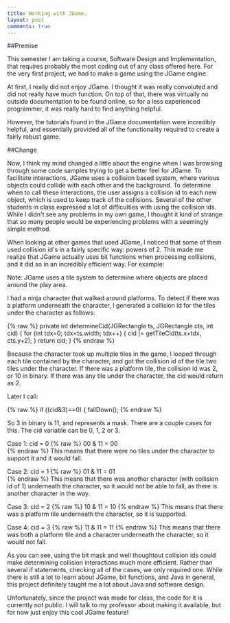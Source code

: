 ```yaml
---
title: Working with JGame.
layout: post
comments: true
---
```

##Premise

This semester I am taking a course, Software Design and Implementation, that requires probably the most coding out of any class offered here. For the very first project, we had to make a game using the JGame engine. 

At first, I really did not enjoy JGame. I thought it was really convoluted and did not really have much function. On top of that, there was virtually no outside documentation to be found online, so for a less experienced programmer, it was really hard to find anything helpful. 

However, the tutorials found in the JGame documentation were incredibly helpful, and essentially provided all of the functionality required to create a fairly robust game. 

##Change

Now, I think my mind changed a little about the engine when I was browsing through some code samples trying to get a better feel for JGame. To facilitate interactions, JGame uses a collision based system, where various objects could collide with each other and the background. To determine when to call these interactions, the user assigns a collision id to each new object, which is used to keep track of the collisions. Several of the other students in class expressed a lot of difficulties with using the collision ids. While I didn't see any problems in my own game, I thought it kind of strange that so many people would be experiencing problems with a seemingly simple method. 

When looking at other games that used JGame, I noticed that some of them used collision id's in a fairly specific way: powers of 2. This made me realize that JGame actually uses bit functions when processing collisions, and it did so in an incredibly efficient way. For example:

Note: JGame uses a tile system to determine where objects are placed around the play area. 

I had a ninja character that walked around platforms. To detect if there was a platform underneath the character, I generated a collision id for the tiles under the character as follows: 

{% raw %}
	private int determineCid(JGRectangle ts, JGRectangle cts, int cid) {
		for (int tdx=0; tdx<ts.width; tdx++) {
			cid |= getTileCid(ts.x+tdx, cts.y+2);
		}
		return cid;
	}
{% endraw %}

Because the character took up multiple tiles in the game, I looped through each tile contained by the character, and got the collision id of the tile two tiles under the character. If there was a platform tile, the collision id was 2, or 10 in binary. If there was any tile under the character, the cid would return as 2. 

Later I call:

{% raw %}
	if ((cid&3)==0) { 
		fallDown();
{% endraw %}

So 3 in binary is 11, and represents a mask. There are a couple cases for this. The cid variable can be 0, 1, 2 or 3. 

Case 1: cid = 0
{% raw %}
		00
	&	11
	=	00	
{% endraw %}
This means that there were no tiles under the character to support it and it would fall. 

Case 2: cid = 1
{% raw %}
		01
	&	11
	=	01	
{% endraw %}
This means that there was another character (with collision id of 1) underneath the character, so it would not be able to fall, as there is another character in the way. 

Case 3: cid = 2
{% raw %}
		10
	&	11
	=	10
{% endraw %}
This means that there was a platform tile underneath the character, so it is supported. 

Case 4: cid = 3
{% raw %}
		11
	&	11
	=	11
{% endraw %}
This means that there was both a platform tile and a character underneath the character, so it would not fall. 

As you can see, using the bit mask and well thoughtout collision ids could make determining collision interactions much more efficient. Rather than several if statements, checking all of the cases, we only required one. While there is still a lot to learn about JGame, bit functions, and Java in general, this project definitely taught me a lot about Java and software design. 

Unfortunately, since the project was made for class, the code for it is currently not public. I will talk to my professor about making it available, but for now just enjoy this cool JGame feature! 
